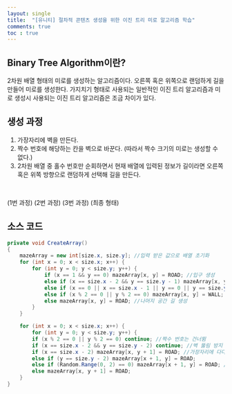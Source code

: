 ```yaml
---
layout: single
title:  "[유니티] 절차적 콘텐츠 생성을 위한 이진 트리 미로 알고리즘 학습"
comments: true
toc : true
---
```


## Binary Tree Algorithm이란?

2차원 배열 형태의 미로를 생성하는 알고리즘이다. 오른쪽 혹은 위쪽으로 랜덤하게 길을 만들어 미로를 생성한다. 가지치기 형태로 사용되는 일반적인 이진 트리 알고리즘과 미로 생성시 사용되는 이진 트리 알고리즘은 조금 차이가 있다.

 

## 생성 과정

1. 가장자리에 벽을 만든다.
2. 짝수 번호에 해당하는 칸을 벽으로 바꾼다. (따라서 짝수 크기의 미로는 생성할 수 없다.)
3. 2차원 배열 중 홀수 번호만 순회하면서 현재 배열에 입력된 정보가 길이라면 오른쪽 혹은 위쪽 방향으로 랜덤하게 선택해 길을 만든다.

​                                        

(1번 과정)             (2번 과정)             (3번 과정)             (최종 형태)      

 

## 소스 코드

```c#
private void CreateArray()
{
	mazeArray = new int[size.x, size.y]; //입력 받은 값으로 배열 초기화
  	for (int x = 0; x < size.x; x++) {
		for (int y = 0; y < size.y; y++) {
      		if (x == 1 && y == 0) mazeArray[x, y] = ROAD; //입구 생성
      		else if (x == size.x - 2 && y == size.y - 1) mazeArray[x, y] = ROAD; //출구 생성
      		else if (x == 0 || x == size.x - 1 || y == 0 || y == size.y - 1) mazeArray[x, y] = WALL; //가장자리 벽 생성
      		else if (x % 2 == 0 || y % 2 == 0) mazeArray[x, y] = WALL; //짝수 칸 벽 생성
      		else mazeArray[x, y] = ROAD; //나머지 공간 길 생성
    	}
	}

  	for (int x = 0; x < size.x; x++) {
    	for (int y = 0; y < size.y; y++) {
      	if (x % 2 == 0 || y % 2 == 0) continue; //짝수 번호는 건너뜀
      	if (x == size.x - 2 && y == size.y - 2) continue; //벽 뚫림 방지
      	if (x == size.x - 2) mazeArray[x, y + 1] = ROAD; //가장자리에 다다르면 다른 방향으로 길 생성
      	else if (y == size.y - 2) mazeArray[x + 1, y] = ROAD;
      	else if (Random.Range(0, 2) == 0) mazeArray[x + 1, y] = ROAD; //오른쪽 혹은 위쪽으로 핸덤하게 길 생성
      	else mazeArray[x, y + 1] = ROAD;
	}
}
```

